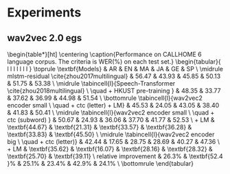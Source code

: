 # Experiments

## wav2vec 2.0 egs
\begin{table*}[ht]
    \centering
    \caption{Performance on CALLHOME 6 language corpus. The criteria is WER(\%) on each test set.}
    \begin{tabular}{ l l l l l l l }
    \toprule
    \textbf{Models} & AR & EN & MA & JA & GE & SP \\
    \midrule
    mlstm-residual \cite{zhou2017multilingual} & 56.47 & 43.93 & 45.85 & 50.13 & 51.75 & 53.38  \\
    \midrule
     \tabincell{l}{Speech-Transformer \cite{zhou2018multilingual} \\ \quad + HKUST pre-training } & 48.35 & 33.77 & 37.62 & 36.99 & 44.98 & 51.54  \\
    \bottomrule
    \tabincell{l}{wav2vec2 encoder small \\ \quad  + ctc (letter) + LM}
                    & 45.53 & 24.05 & 43.05 & 38.40 & 41.83 & 50.41 \\
    \midrule
    \tabincell{l}{wav2vec2 encoder small \\ \quad + ctc (subword) } & 50.67 & 24.93 & 36.06 & 37.70 & 41.77 & 52.53 \\
    + LM & \textbf{44.67} & \textbf{21.31} & \textbf{33.57} & \textbf{36.28} & \textbf{33.83} & \textbf{45.50} \\
    \midrule
    \tabincell{l}{wav2vec2 encoder big \\ \quad + ctc (letter)} & 42.44 & 17.65 & 28.75 & 28.69 & 40.27 & 47.36 \\
    + LM & \textbf{35.62} & \textbf{16.07} & \textbf{28.16} & \textbf{28.32} & \textbf{25.70} & \textbf{39.11} \\
    relative improvement & 26.3\% & \textbf{52.4
    }\% & 25.1\% & 23.4\% & 42.9\% & 24.1\% \\
    \bottomrule
\end{tabular}
